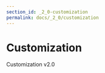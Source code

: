 ```yaml
---
section_id: _2_0-customization
permalink: docs/_2_0/customization
---
```


# Customization

Customization v2.0
